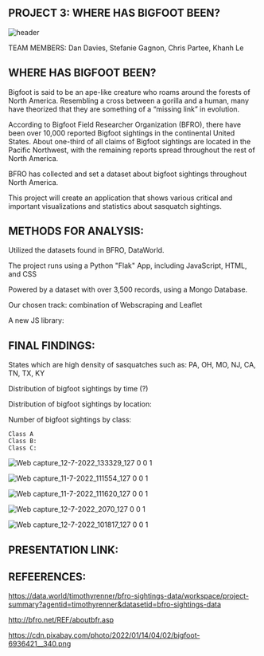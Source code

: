 
## PROJECT 3: WHERE HAS BIGFOOT BEEN?

![header](https://user-images.githubusercontent.com/100891182/178513371-40a9fd95-5391-4c85-bbf5-f96d82459c41.jpg)


TEAM MEMBERS: Dan Davies, Stefanie Gagnon, Chris Partee, Khanh Le


## WHERE HAS BIGFOOT BEEN?

Bigfoot is said to be an ape-like creature who roams around the forests of North America. Resembling a cross between a gorilla and a human, many have theorized that they are something of a “missing link” in evolution. 

According to Bigfoot Field Researcher Organization (BFRO), there have been over 10,000 reported Bigfoot sightings in the continental United States. About one-third of all claims of Bigfoot sightings are located in the Pacific Northwest, with the remaining reports spread throughout the rest of North America. 

BFRO has collected and set a dataset about bigfoot sightings throughout North America. 

This project will create an application that shows various critical and important visualizations and statistics about sasquatch sightings.

## METHODS FOR ANALYSIS:

Utilized the datasets found in BFRO, DataWorld.

The project runs using a Python "Flak" App, including JavaScript, HTML, and CSS

Powered by a dataset with over 3,500 records, using a Mongo Database.

Our chosen track: combination of Webscraping and Leaflet

A new JS library: 

## FINAL FINDINGS:

States which are high density of sasquatches such as: PA, OH, MO, NJ, CA, TN, TX, KY

Distribution of bigfoot sightings by time (?)

Distribution of bigfoot sightings by location:

Number of bigfoot sightings by class:

    Class A
    Class B:
    Class C: 


![Web capture_12-7-2022_133329_127 0 0 1](https://user-images.githubusercontent.com/100891182/178569883-be468ae8-8ec5-46b9-808d-8510712ff1ef.jpeg)


![Web capture_11-7-2022_111554_127 0 0 1](https://user-images.githubusercontent.com/100891182/178527975-e4617899-dc26-4929-be75-e94fd3826d5c.jpeg)


![Web capture_11-7-2022_111620_127 0 0 1](https://user-images.githubusercontent.com/100891182/178527995-f4ddf0a3-af76-4835-b5e7-1337668fb237.jpeg)


![Web capture_12-7-2022_2070_127 0 0 1](https://user-images.githubusercontent.com/100891182/178629228-0de86e5a-5e8a-494c-97ab-62915ff2690d.jpeg)


![Web capture_12-7-2022_101817_127 0 0 1](https://user-images.githubusercontent.com/100891182/178528139-6a7ed37c-e6fb-4eec-bc16-79cf0f832963.jpeg)






## PRESENTATION LINK:



## REFEERENCES:

https://data.world/timothyrenner/bfro-sightings-data/workspace/project-summary?agentid=timothyrenner&datasetid=bfro-sightings-data

http://bfro.net/REF/aboutbfr.asp

https://cdn.pixabay.com/photo/2022/01/14/04/02/bigfoot-6936421__340.png




